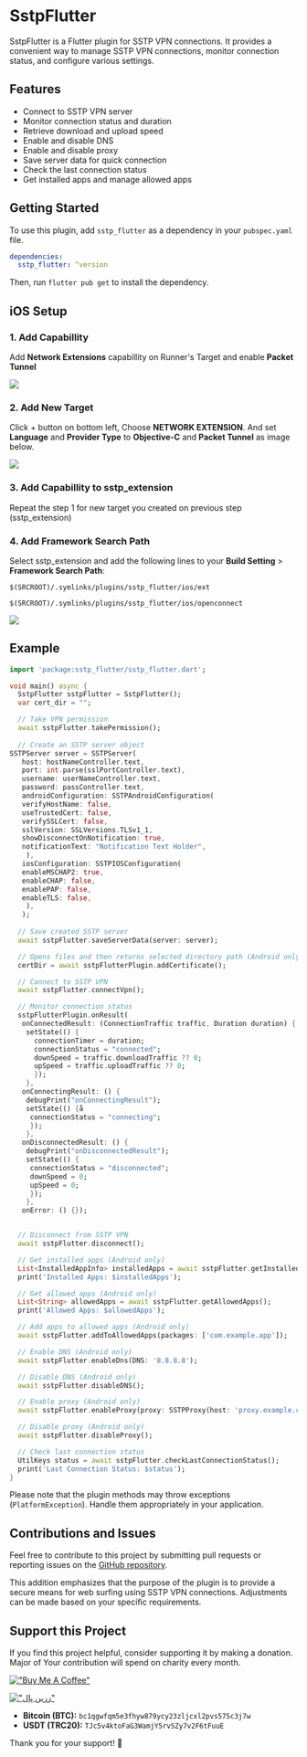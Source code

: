 # SstpFlutter

SstpFlutter is a Flutter plugin for SSTP VPN connections. It provides a convenient way to manage SSTP VPN connections, monitor connection status, and configure various settings.

## Features

- Connect to SSTP VPN server
- Monitor connection status and duration
- Retrieve download and upload speed
- Enable and disable DNS
- Enable and disable proxy
- Save server data for quick connection
- Check the last connection status
- Get installed apps and manage allowed apps

## Getting Started

To use this plugin, add `sstp_flutter` as a dependency in your `pubspec.yaml` file.

```yaml
dependencies:
  sstp_flutter: ^version
```

Then, run `flutter pub get` to install the dependency.

## iOS Setup

### <b>1. Add Capabillity</b>
Add <b>Network Extensions</b> capabillity on Runner's Target and enable <b>Packet Tunnel</b>

<img src ='https://github.com/NavidShokoufeh/sstp_flutter/tree/main/example/sc/1.png'>

### <b>2. Add New Target</b>

Click + button on bottom left, Choose <b>NETWORK EXTENSION</b>. And set <b>Language</b> and <b>Provider  Type</b> to <b>Objective-C</b> and <b>Packet Tunnel</b> as image below.

<img src ='https://github.com/NavidShokoufeh/sstp_flutter/tree/main/example/sc/2.png'>

### <b>3. Add Capabillity to sstp_extension</b>

Repeat the step 1 for new target you created on previous step (sstp_extension)

### <b>4. Add Framework Search Path</b>

Select sstp_extension and add the following lines to your <b>Build Setting</b> > <b>Framework Search Path</b>:

```
$(SRCROOT)/.symlinks/plugins/sstp_flutter/ios/ext
```
```
$(SRCROOT)/.symlinks/plugins/sstp_flutter/ios/openconnect
```

<img src ='https://github.com/NavidShokoufeh/sstp_flutter/tree/main/example/sc/3.png'>

## Example

```dart
import 'package:sstp_flutter/sstp_flutter.dart';

void main() async {
  SstpFlutter sstpFlutter = SstpFlutter();
  var cert_dir = "";

  // Take VPN permission
  await sstpFlutter.takePermission();
  
  // Create an SSTP server object
SSTPServer server = SSTPServer(
   host: hostNameController.text,
   port: int.parse(sslPortController.text),
   username: userNameController.text,
   password: passController.text,
   androidConfiguration: SSTPAndroidConfiguration(
   verifyHostName: false,
   useTrustedCert: false,
   verifySSLCert: false,
   sslVersion: SSLVersions.TLSv1_1,
   showDisconnectOnNotification: true,
   notificationText: "Notification Text Holder",
    ),
   iosConfiguration: SSTPIOSConfiguration(
   enableMSCHAP2: true,
   enableCHAP: false,
   enablePAP: false,
   enableTLS: false,
    ),
   );
  
  // Save created SSTP server
  await sstpFlutter.saveServerData(server: server);

  // Opens files and then returns selected directory path (Android only)
  certDir = await sstpFlutterPlugin.addCertificate();

  // Connect to SSTP VPN
  await sstpFlutter.connectVpn();

  // Monitor connection status
  sstpFlutterPlugin.onResult(
   onConnectedResult: (ConnectionTraffic traffic, Duration duration) {
    setState(() {
      connectionTimer = duration;
      connectionStatus = "connected";
      downSpeed = traffic.downloadTraffic ?? 0;
      upSpeed = traffic.uploadTraffic ?? 0;
      });
    },
   onConnectingResult: () {
    debugPrint("onConnectingResult");
    setState(() {å
     connectionStatus = "connecting";
     });
    },
   onDisconnectedResult: () {
    debugPrint("onDisconnectedResult");
    setState(() {
     connectionStatus = "disconnected";
     downSpeed = 0;
     upSpeed = 0;
     });
    },
   onError: () {});


  // Disconnect from SSTP VPN
  await sstpFlutter.disconnect();

  // Get installed apps (Android only)
  List<InstalledAppInfo> installedApps = await sstpFlutter.getInstalledApps();
  print('Installed Apps: $installedApps');

  // Get allowed apps (Android only)
  List<String> allowedApps = await sstpFlutter.getAllowedApps();
  print('Allowed Apps: $allowedApps');

  // Add apps to allowed apps (Android only)
  await sstpFlutter.addToAllowedApps(packages: ['com.example.app']);

  // Enable DNS (Android only)
  await sstpFlutter.enableDns(DNS: '8.8.8.8');

  // Disable DNS (Android only)
  await sstpFlutter.disableDNS();

  // Enable proxy (Android only)
  await sstpFlutter.enableProxy(proxy: SSTPProxy(host: 'proxy.example.com', port: 8080));

  // Disable proxy (Android only)
  await sstpFlutter.disableProxy();

  // Check last connection status
  UtilKeys status = await sstpFlutter.checkLastConnectionStatus();
  print('Last Connection Status: $status');
}
```

Please note that the plugin methods may throw exceptions (`PlatformException`). Handle them appropriately in your application.

## Contributions and Issues

Feel free to contribute to this project by submitting pull requests or reporting issues on the [GitHub repository](https://github.com/NavidShokoufeh/sstp_flutter).

This addition emphasizes that the purpose of the plugin is to provide a secure means for web surfing using SSTP VPN connections. Adjustments can be made based on your specific requirements.

## Support this Project

If you find this project helpful, consider supporting it by making a donation. Major of Your contribution will spend on charity every month.

[!["Buy Me A Coffee"](https://www.buymeacoffee.com/assets/img/custom_images/orange_img.png)](https://www.buymeacoffee.com/navidshokoufeh)

[!["زرین پال"](https://cdn.zarinpal.com/badges/trustLogo/1.png)](https://zarinp.al/navid_shokoufeh)

- **Bitcoin (BTC):** `bc1qgwfqm5e3fhyw879ycy23zljcxl2pvs575c3j7w`
- **USDT (TRC20):** `TJc5v4ktoFaG3WamjY5rvSZy7v2F6tFuuE` 

Thank you for your support! 🚀